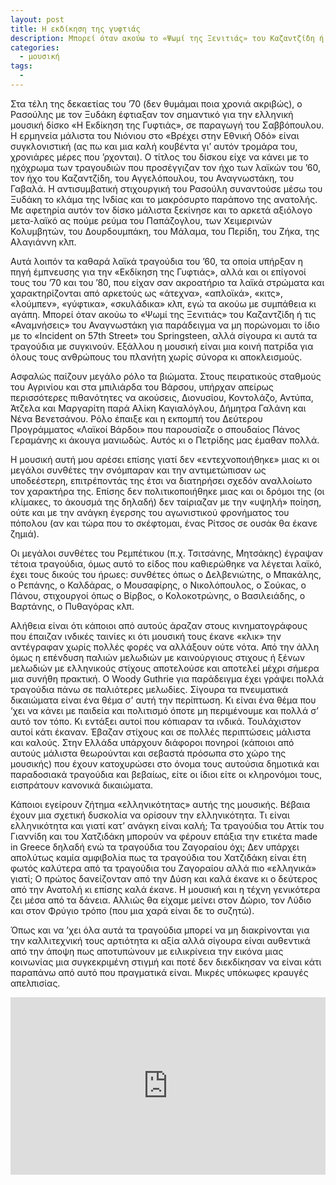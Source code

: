 ```yaml
---
layout: post
title: Η εκδίκηση της γυφτιάς
description: Μπορεί όταν ακούω το «Ψωμί της Ξενιτιάς» του Καζαντζίδη ή τις «Αναμνήσεις» του Αναγνωστάκη για παράδειγμα να μη πορώνομαι το ίδιο με το «Incident on 57th Street» του Springsteen, αλλά σίγουρα κι αυτά τα τραγούδια με συγκινούν.
categories:
  - μουσική
tags: 
  - 
---
```


Στα τέλη της δεκαετίας του ’70 (δεν θυμάμαι ποια χρονιά ακριβώς), ο Ρασούλης με τον Ξυδάκη έφτιαξαν τον σημαντικό για την ελληνική μουσική δίσκο «Η Εκδίκηση της Γυφτιάς», σε παραγωγή του Σαββόπουλου. Η ερμηνεία μάλιστα του Νιόνιου στο «Βρέχει στην Εθνική Οδό» είναι συγκλονιστική (ας πω και μια καλή κουβέντα γι’ αυτόν τρομάρα του, χρονιάρες μέρες που ’ρχονται). Ο τίτλος του δίσκου είχε να κάνει με το ηχόχρωμα των τραγουδιών που προσέγγιζαν τον ήχο των λαϊκών του ’60, τον ήχο του Καζαντζίδη, του Αγγελόπουλου, του Αναγνωστάκη, του Γαβαλά. Η αντισυμβατική στιχουργική του Ρασούλη συναντούσε μέσω του Ξυδάκη το κλάμα της Ινδίας και το μακρόσυρτο παράπονο της ανατολής. Με αφετηρία αυτόν τον δίσκο μάλιστα ξεκίνησε και το αρκετά αξιόλογο μετα-λαϊκό ας πούμε ρεύμα του Παπάζογλου, των Χειμερινών Κολυμβητών, του Δουρδουμπάκη, του Μάλαμα, του Περίδη, του Ζήκα, της Αλαγιάννη κλπ.

Αυτά λοιπόν τα καθαρά λαϊκά τραγούδια του ’60, τα οποία υπήρξαν η πηγή έμπνευσης για την «Εκδίκηση της Γυφτιάς», αλλά και οι επίγονοί τους του ’70 και του ’80, που είχαν σαν ακροατήριο τα λαϊκά στρώματα και χαρακτηρίζονται από αρκετούς ως «άτεχνα», «απλοϊκά», «κιτς», «λούμπεν», «γύφτικα», «σκυλάδικα» κλπ, εγώ τα ακούω με συμπάθεια κι αγάπη. Μπορεί όταν ακούω το «Ψωμί της Ξενιτιάς» του Καζαντζίδη ή τις «Αναμνήσεις» του Αναγνωστάκη για παράδειγμα να μη πορώνομαι το ίδιο με το «Incident on 57th Street» του Springsteen, αλλά σίγουρα κι αυτά τα τραγούδια με συγκινούν. Εξάλλου η μουσική είναι μια κοινή πατρίδα για όλους τους ανθρώπους του πλανήτη χωρίς σύνορα κι αποκλεισμούς.

Ασφαλώς παίζουν μεγάλο ρόλο τα βιώματα. Στους πειρατικούς σταθμούς του Αγρινίου και στα μπιλιάρδα του Βάρσου, υπήρχαν απείρως περισσότερες πιθανότητες να ακούσεις, Διονυσίου, Κοντολάζο, Αντύπα, Άτζελα και Μαργαρίτη παρά Αλίκη Καγιαλόγλου, Δήμητρα Γαλάνη και Νένα Βενετσάνου. Ρόλο έπαιξε και η εκπομπή του Δεύτερου Προγράμματος «Λαϊκοί Βάρδοι» που παρουσίαζε ο σπουδαίος Πάνος Γεραμάνης κι άκουγα μανιωδώς. Αυτός κι ο Πετρίδης μας έμαθαν πολλά.

Η μουσική αυτή μου αρέσει επίσης γιατί δεν «εντεχνοποιήθηκε» μιας κι οι μεγάλοι συνθέτες την σνόμπαραν και την αντιμετώπισαν ως υποδεέστερη, επιτρέποντάς της έτσι να διατηρήσει σχεδόν αναλλοίωτο τον χαρακτήρα της. Επίσης δεν πολιτικοποιήθηκε μιας και οι δρόμοι της (οι κλίμακες, το άκουσμά της δηλαδή) δεν ταίριαζαν με την «υψηλή» ποίηση, ούτε και με την ανάγκη έγερσης του αγωνιστικού φρονήματος του πόπολου (αν και τώρα που το σκέφτομαι, ένας Ρίτσος σε ουσάκ θα έκανε ζημιά).

Οι μεγάλοι συνθέτες του Ρεμπέτικου (π.χ. Τσιτσάνης, Μητσάκης) έγραψαν τέτοια τραγούδια, όμως αυτό το είδος που καθιερώθηκε να λέγεται λαϊκό, έχει τους δικούς του ήρωες: συνθέτες όπως ο Δελβενιώτης, ο Μπακάλης, ο Ρεπάνης, ο Καλδάρας, ο Μουσαφίρης, ο Νικολόπουλος, ο Σούκας, ο Πάνου, στιχουργοί όπως ο Βίρβος, ο Κολοκοτρώνης, ο Βασιλειάδης, ο Βαρτάνης, ο Πυθαγόρας κλπ.

Αλήθεια είναι ότι κάποιοι από αυτούς άραζαν στους κινηματογράφους που έπαιζαν ινδικές ταινίες κι ότι μουσική τους έκανε «κλικ» την αντέγραφαν χωρίς πολλές φορές να αλλάξουν ούτε νότα. Από την άλλη όμως η επένδυση παλιών  μελωδιών με καινούργιους στιχους ή ξένων μελωδιών με ελληνικούς στίχους αποτελούσε και αποτελεί μέχρι σήμερα μια συνήθη πρακτική. Ο Woody Guthrie για παράδειγμα έχει γράψει πολλά τραγούδια πάνω σε παλιότερες μελωδίες. Σίγουρα τα πνευματικά δικαιώματα είναι ένα θέμα σ’ αυτή την περίπτωση. Κι είναι ένα θέμα που ’χει να κάνει με παιδεία και πολιτισμό όποτε μη περιμένουμε και πολλά σ’ αυτό τον τόπο. Κι εντάξει αυτοί που κόπιαραν τα ινδικά. Τουλάχιστον αυτοί κάτι έκαναν. Έβαζαν στίχους και σε πολλές περιπτώσεις μάλιστα και καλούς. Στην Ελλάδα υπάρχουν διάφοροι πονηροί (κάποιοι από αυτούς μάλιστα θεωρούνται και σεβαστά πρόσωπα στο χώρο της μουσικής) που έχουν κατοχυρώσει στο όνομα τους αυτούσια δημοτικά και παραδοσιακά τραγούδια και βεβαίως, είτε οι ίδιοι είτε οι κληρονόμοι τους, εισπράτουν κανονικά δικαιώματα.

Κάποιοι εγείρουν ζήτημα «ελληνικότητας» αυτής της μουσικής. Βέβαια έχουν μια σχετική δυσκολία να ορίσουν την ελληνικότητα. Τι είναι ελληνικότητα και γιατί κατ’ ανάγκη είναι καλή; Τα τραγούδια του Αττίκ του Γιαννίδη και του Χατζιδάκη μπορούν να φέρουν επάξια την ετικέτα made in Greece δηλαδή ενώ τα τραγούδια του Ζαγοραίου όχι; Δεν υπάρχει απολύτως καμία αμφιβολία πως τα τραγούδια του Χατζιδάκη είναι έτη φωτός καλύτερα από τα τραγούδια του Ζαγοραίου αλλά πιο «ελληνικά» γιατί; Ο πρώτος δανείζονταν από την Δύση και καλά έκανε κι ο δεύτερος από την Ανατολή κι επίσης καλά έκανε. Η μουσική και η τέχνη γενικότερα ζει μέσα από τα δάνεια. Αλλιώς θα είχαμε μείνει στον Δώριο, τον Λύδιο και στον Φρύγιο τρόπο (που μια χαρά είναι δε το συζητώ).

Όπως και να ’χει όλα αυτά τα τραγούδια μπορεί να μη διακρίνονται για την καλλιτεχνική τους αρτιότητα κι αξία αλλά σίγουρα είναι αυθεντικά από την άποψη πως αποτυπώνουν με ειλικρίνεια την εικόνα μιας κοινωνίας μια συγκεκριμένη στιγμή και ποτέ δεν διεκδίκησαν να είναι κάτι παραπάνω από αυτό που πραγματικά είναι. Μικρές υπόκωφες κραυγές απελπισίας.

<div class="yt-video" style="position:relative;height:0;padding-bottom:56.25%"><iframe width="560" height="315" src="https://www.youtube.com/embed/mtd7x5BZg9U" frameborder="0" allow="autoplay; encrypted-media" allowfullscreen style="position:absolute;width:100%;height:100%;left:0"></iframe></div>